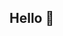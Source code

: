 ## Hello 👋

<!--
**pacobeldadiaz/pacobeldadiaz** is a ✨ _special_ ✨ repository

Here are some ideas to get you started:

- 🌱 I’m currently learning DAM

